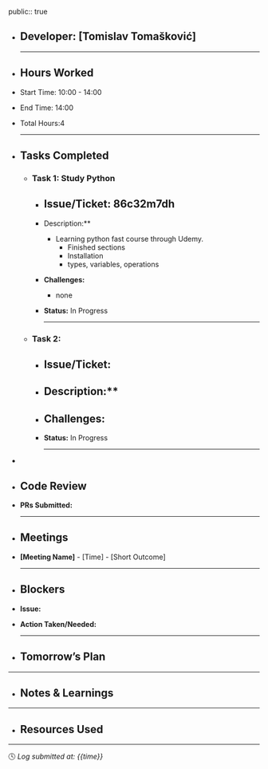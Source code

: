 public:: true

- ## Developer: [Tomislav Tomašković]
  
  ---
- ## Hours Worked
- Start Time: 10:00 - 14:00
- End Time: 14:00
- Total Hours:4
  
  ---
- ##  Tasks Completed
	- ###  Task 1: Study Python
		- **Issue/Ticket:** 86c32m7dh
			-
		- Description:**
			- Learning python fast course through Udemy.
				- Finished sections
				- Installation
				- types, variables, operations
		- **Challenges:**
			- none
		- **Status:**  In Progress
		  
		  ---
	- ###  Task 2:
		- **Issue/Ticket:**
			-
		- Description:**
			-
		- **Challenges:**
			-
		- **Status:**  In Progress
		  
		  ---
-
- ##  Code Review
- **PRs Submitted:** 
  
  ---
- ##  Meetings
- **[Meeting Name]** - [Time] - [Short Outcome]
  
  ---
- ##  Blockers
- **Issue:**
- **Action Taken/Needed:** 
  
  ---
- ##  Tomorrow’s Plan
- ---
- ##  Notes & Learnings
- ---
- ##  Resources Used
- ---
  
  🕓 *Log submitted at: {{time}}*